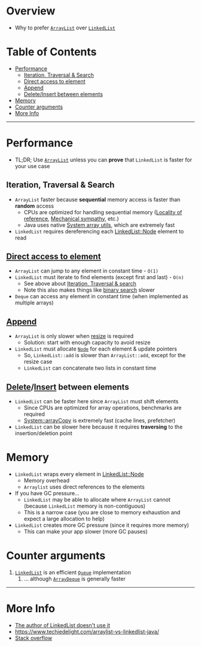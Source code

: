 # Overview

- Why to prefer [`ArrayList`](https://docs.oracle.com/en/java/javase/11/docs/api/java.base/java/util/ArrayList.html) over [`LinkedList`](https://docs.oracle.com/en/java/javase/11/docs/api/java.base/java/util/LinkedList.html)

# Table of Contents

- [Performance](#performance)
    * [Iteration, Traversal & Search](#iteration-traversal--search)
    * [Direct access to element](#direct-access-to-element)
    * [Append](#append)
    * [Delete/Insert between elements](#deleteinsert-between-elements)
- [Memory](#memory)
- [Counter arguments](#counter-arguments)
- [More Info](#more-info)

--------

# Performance

- TL;DR; Use [`ArrayList`](https://docs.oracle.com/en/java/javase/11/docs/api/java.base/java/util/ArrayList.html) unless you can **prove** that `LinkedList` is faster for your use case

## Iteration, Traversal & Search

- `ArrayList` faster because **sequential** memory access is faster than **random** access
    - CPUs are optimized for handling sequential memory ([Locality of reference](https://en.wikipedia.org/wiki/Locality_of_reference#:~:text=In%20computer%20science%2C%20locality%20of,a%20short%20period%20of%20time.&text=Temporal%20locality%20refers%20to%20the,a%20relatively%20small%20time%20duration.), [Mechanical sympathy](https://dzone.com/articles/mechanical-sympathy), etc.)
    - Java uses native [System array utils](https://docs.oracle.com/en/java/javase/11/docs/api/java.base/java/lang/System.html#arraycopy(java.lang.Object,int,java.lang.Object,int,int)), which are extremely fast
- `LinkedList` requires dereferencing each [LinkedList::Node](https://hg.openjdk.java.net/jdk/jdk11/file/1ddf9a99e4ad/src/java.base/share/classes/java/util/LinkedList.java#l974) element to read

## [Direct access to element](https://docs.oracle.com/en/java/javase/11/docs/api/java.base/java/util/List.html#get(int))

- `ArrayList` can jump to any element in constant time - `O(1)`
- `LinkedList` must iterate to find elements (except first and last) - `O(n)`
    - See above about [Iteration, Traversal & search](#iteration-traversal--search)
    - Note this also makes things like [binary search](https://docs.oracle.com/en/java/javase/11/docs/api/java.base/java/util/Arrays.html#binarySearch(byte%5B%5D,byte)) slower
- `Deque` can access any element in constant time (when implemented as multiple arrays)


## [Append](https://docs.oracle.com/en/java/javase/11/docs/api/java.base/java/util/List.html#add(E))

- `ArrayList` is only slower when [resize](https://docs.oracle.com/en/java/javase/11/docs/api/java.base/java/util/ArrayList.html) is required
    - Solution: start with enough capacity to avoid resize
- `LinkedList` must allocate [`Node`](https://hg.openjdk.java.net/jdk/jdk11/file/1ddf9a99e4ad/src/java.base/share/classes/java/util/LinkedList.java#l974) for each element & update pointers
    - So, `LinkedList::add` is slower than `ArrayList::add`, except for the resize case
    - `LinkedList` can concatenate two lists in constant time

## [Delete](https://docs.oracle.com/en/java/javase/11/docs/api/java.base/java/util/List.html#remove(int))/[Insert](https://docs.oracle.com/en/java/javase/11/docs/api/java.base/java/util/List.html#add(int,E)) between elements

- `LinkedList` can be faster here since `ArrayList` must shift elements
    - Since CPUs are optimized for array operations, benchmarks are required
    - [System::arrayCopy](https://docs.oracle.com/en/java/javase/11/docs/api/java.base/java/lang/System.html#arraycopy(java.lang.Object,int,java.lang.Object,int,int)) is extremely fast (cache lines, prefetcher)
- `LinkedList` can be slower here because it requires **traversing** to the insertion/deletion point

# Memory

- `LinkedList` wraps every element in [LinkedList::Node](https://hg.openjdk.java.net/jdk/jdk11/file/1ddf9a99e4ad/src/java.base/share/classes/java/util/LinkedList.java#l974)
    - Memory overhead
    - `Arraylist` uses direct references to the elements
- If you have GC pressure...
    - `LinkedList` may be able to allocate where `ArrayList` cannot (because `LinkedList` memory is non-contiguous)
    - This is a narrow case (you are close to memory exhaustion and expect a large allocation to help)
- `LinkedList` creates more GC pressure (since it requires more memory)
    - This can make your app slower (more GC pauses)

# Counter arguments

1. [`LinkedList`](https://docs.oracle.com/en/java/javase/11/docs/api/java.base/java/util/LinkedList.html) is an efficient [`Queue`](https://docs.oracle.com/en/java/javase/11/docs/api/java.base/java/util/Queue.html) implementation
    1. ... although [`ArrayDeque`](https://docs.oracle.com/en/java/javase/11/docs/api/java.base/java/util/ArrayDeque.html) is generally faster

--------

# More Info

- [The author of LinkedList doesn't use it](https://twitter.com/joshbloch/status/583813919019573248)
- https://www.techiedelight.com/arraylist-vs-linkedlist-java/
- [Stack overflow](https://stackoverflow.com/questions/322715/when-to-use-linkedlist-over-arraylist-in-java?rq=1)
